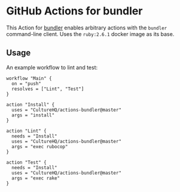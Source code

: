 # GitHub Actions for bundler

This Action for [bundler](https://bundler.io/) enables arbitrary actions with the `bundler` command-line client. Uses the `ruby:2.6.1` docker image as its base.

## Usage

An example workflow to lint and test:

```hcl
workflow "Main" {
  on = "push"
  resolves = ["Lint", "Test"]
}

action "Install" {
  uses = "CultureHQ/actions-bundler@master"
  args = "install"
}

action "Lint" {
  needs = "Install"
  uses = "CultureHQ/actions-bundler@master"
  args = "exec rubocop"
}

action "Test" {
  needs = "Install"
  uses = "CultureHQ/actions-bundler@master"
  args = "exec rake"
}
```
